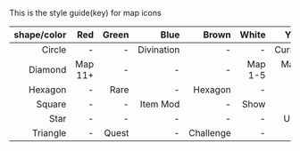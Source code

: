 This is the style guide(key) for map icons

shape/color|Red|Green|Blue|Brown|White|Yellow
---: | ---: | ---: | ---: | ---: | ---: | ---:
Circle|-|-|Divination|-|-|Currency
Diamond|Map 11+|-|-|-|Map 1-5|Map 6-10
Hexagon|-|Rare|-|Hexagon|-|-
Square|-|-|Item Mod|-|Show|-
Star|-|-|-|-|-|Unique
Triangle|-|Quest|-|Challenge|-|-
